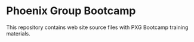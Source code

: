 # Phoenix Group Bootcamp

This repository contains web site source files with PXG Bootcamp training materials.

